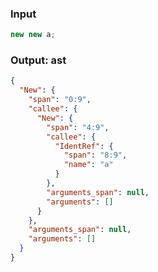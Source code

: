 ### Input
```js parse:expr
new new a;
```

### Output: ast
```json
{
  "New": {
    "span": "0:9",
    "callee": {
      "New": {
        "span": "4:9",
        "callee": {
          "IdentRef": {
            "span": "8:9",
            "name": "a"
          }
        },
        "arguments_span": null,
        "arguments": []
      }
    },
    "arguments_span": null,
    "arguments": []
  }
}
```
